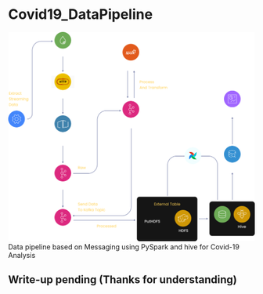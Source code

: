 # Covid19_DataPipeline
![](img.png) 
Data pipeline based on Messaging using PySpark and hive for Covid-19 Analysis

## Write-up pending (Thanks for understanding)
